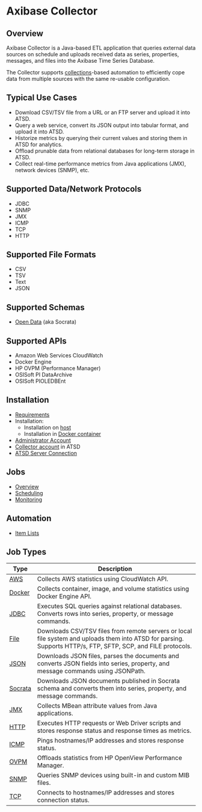 # Axibase Collector

## Overview

Axibase Collector is a Java-based ETL application that queries external data sources on schedule and uploads received data as series, properties, messages, and files into the Axibase Time Series Database.

The Collector supports [collections](/docs/collections.md)-based automation to efficiently cope data from multiple sources with the same re-usable configuration.

## Typical Use Cases

* Download CSV/TSV file from a URL or an FTP server and upload it into ATSD.
* Query a web service, convert its JSON output into tabular format, and upload it into ATSD.
* Historize metrics by querying their current values and storing them in ATSD for analytics.
* Offload prunable data from relational databases for long-term storage in ATSD.
* Collect real-time performance metrics from Java applications (JMX), network devices (SNMP), etc.

## Supported Data/Network Protocols

* JDBC
* SNMP
* JMX
* ICMP
* TCP
* HTTP

## Supported File Formats

* CSV
* TSV
* Text
* JSON

## Supported Schemas

* [Open Data](https://project-open-data.cio.gov/v1.1/schema/) (aka Socrata)

## Supported APIs

* Amazon Web Services CloudWatch
* Docker Engine
* HP OVPM (Performance Manager)
* OSISoft PI DataArchive
* OSISoft PIOLEDBEnt

## Installation

* [Requirements](/docs/requirements.md)
* Installation:
  - Installation on [host](/docs/installation.md)
  - Installation in [Docker container](/docs/installation-on-docker.md)
* [Administrator Account](/docs/configure-administrator-account.md)
* [Collector account](https://github.com/axibase/atsd/blob/master/docs/administration/collector-account.md) in ATSD
* [ATSD Server Connection](/docs/atsd-server-connection.md)

## Jobs

* [Overview](/docs/job-generic.md)
* [Scheduling](/docs/scheduling.md)
* [Monitoring](/docs/monitoring.md)

## Automation

* [Item Lists](/docs/collections.md)

## Job Types

**Type** | **Description**
----- | -----
[AWS](/docs/jobs/aws.md) | Collects AWS statistics using CloudWatch API.
[Docker](/docs/jobs/docker.md) | Collects container, image, and volume statistics using Docker Engine API.
[JDBC](/docs/jobs/jdbc.md) | Executes SQL queries against relational databases.<br>Converts rows into series,  property, or message commands.
[File](/docs/jobs/file.md) | Downloads CSV/TSV files from remote servers or local file system and uploads them into ATSD for parsing.<br>Supports HTTP/s, FTP, SFTP, SCP, and FILE protocols.
[JSON](/docs/jobs/json.md) | Downloads JSON files, parses the documents and converts JSON fields into series, property, and message commands using JSONPath.
[Socrata](/docs/jobs/socrata.md) | Downloads JSON documents published in Socrata schema and converts them into series, property, and message commands.
[JMX](/docs/jobs/jmx.md) | Collects MBean attribute values from Java applications.
[HTTP](/docs/jobs/http.md) | Executes HTTP requests or Web Driver scripts and stores response status and response times as metrics.
[ICMP](/docs/jobs/icmp.md) | Pings hostnames/IP addresses and stores response status.
[OVPM](/docs/jobs/ovpm.md) | Offloads statistics from HP OpenView Performance Manager.
[SNMP](/docs/jobs/snmp.md) | Queries SNMP devices using built-in and custom MIB files.
[TCP](/docs/jobs/tcp.md) | Connects to hostnames/IP addresses and stores connection status.
